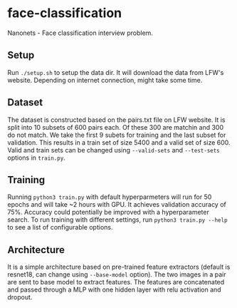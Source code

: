 # face-classification
Nanonets - Face classification interview problem.

## Setup
Run ```./setup.sh``` to setup the data dir. It will download the data from LFW's website. Depending on internet
connection, might take some time.

## Dataset
The dataset is constructed based on the pairs.txt file on LFW website. It is split into 10 subsets of 600 pairs each.
Of these 300 are matchin and 300 do not match. We take the first 9 subets for training and the last subset for validation.
This results in a train set of size 5400 and a valid set of size 600. Valid and train sets can be changed using 
```--valid-sets``` and ```--test-sets``` options in ```train.py```.
 

## Training

Running ```python3 train.py``` with default hyperparmeters will run for 50 epochs and will take ~2 hours with GPU.
It achieves validation accuracy of 75%. Accuracy could potentially be improved with a hyperparameter search. To run
training with different settings, run ```python3 train.py --help``` to see a list of configurable options.

## Architecture

It is a simple architecture based on pre-trained feature extractors (default is resnet18, can change using 
```--base-model``` option). The two images in a pair are sent to base model to extract features. The features are 
concatenated and passed through a MLP with one hidden layer with relu activation and dropout.
